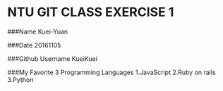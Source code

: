 # NTU GIT CLASS EXERCISE 1

###Name
Kuei-Yuan


###Date
20161105


###Github Username
KueiKuei


###My Favorite 3 Programming Languages
1.JavaScript
2.Ruby on rails
3.Python
